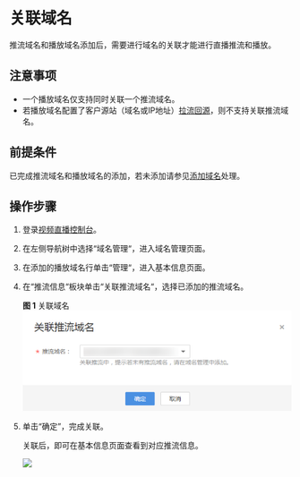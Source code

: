 # 关联域名<a name="live_01_0026"></a>

推流域名和播放域名添加后，需要进行域名的关联才能进行直播推流和播放。

## 注意事项<a name="section1725169154216"></a>

-   一个播放域名仅支持同时关联一个推流域名。
-   若播放域名配置了客户源站（域名或IP地址）[拉流回源](直播拉流回源.md)，则不支持关联推流域名。

## 前提条件<a name="section3291212567"></a>

已完成推流域名和播放域名的添加，若未添加请参见[添加域名](添加域名.md#section1326884516114)处理。

## 操作步骤<a name="section645614895617"></a>

1.  登录[视频直播控制台](https://console.huaweicloud.com/live)。
2.  在左侧导航树中选择“域名管理“，进入域名管理页面。
3.  在添加的播放域名行单击“管理“，进入基本信息页面。
4.  在“推流信息“板块单击“关联推流域名“，选择已添加的推流域名。

    **图 1**  关联域名<a name="fig758481913313"></a>  
    ![](figures/关联域名.png "关联域名")

5.  单击“确定”，完成关联。

    关联后，即可在基本信息页面查看到对应推流信息。

    ![](figures/unnaming.png)


